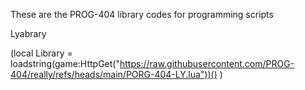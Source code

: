  These are the PROG-404 library codes for programming scripts

Lyabrary 

(local Library = loadstring(game:HttpGet("https://raw.githubusercontent.com/PROG-404/really/refs/heads/main/PORG-404-LY.lua"))() )

